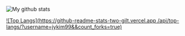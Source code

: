 ![My github stats](https://github-readme-stats.vercel.app/api?username=jykim99&count_private=true&&show_icons=true&&theme=radical&&hide=stars,contribs,prs,issues,contribs&&locale=kr)

[![Top Langs](https://github-readme-stats-two-gilt.vercel.app
/api/top-langs/?username=jykim99&&count_forks=true)](https://github.com/anuraghazra/github-readme-stats)
